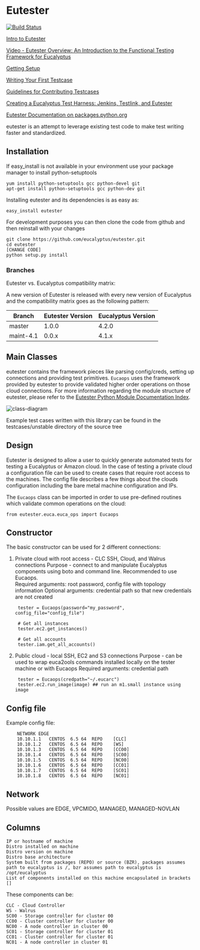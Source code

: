 Eutester
======================

[![Build Status](https://secure.travis-ci.org/eucalyptus/eutester.png)](https://travis-ci.org/eucalyptus/eutester)

[Intro to Eutester](http://testingclouds.wordpress.com/2012/03/04/test1/)

[Video - Eutester Overview: An Introduction to the Functional Testing Framework for Eucalyptus](http://vimeo.com/51627165)

[Getting Setup](http://testingclouds.wordpress.com/2012/03/29/eutester-basics-part-ii-setting-up-a-development-environment/)

[Writing Your First Testcase](http://testingclouds.wordpress.com/2012/04/02/eutester-basics-part-iii-creating-your-first-testcase/)

[Guidelines for Contributing Testcases](https://github.com/eucalyptus/eutester/wiki/Guidelines-for-Contributing-Test-Cases)

[Creating a Eucalyptus Test Harness: Jenkins, Testlink, and Eutester](http://testingclouds.wordpress.com/2012/10/01/creating-a-eucalyptus-test-harness-jenkinstestlink-and-eutester/)

[Eutester Documentation on packages.python.org](http://packages.python.org/eutester/)

eutester is an attempt to leverage existing test code to make test writing faster and standardized.  

Installation
------
If easy_install is not available in your environment use your package manager to install python-setuptools
    
    yum install python-setuptools gcc python-devel git
    apt-get install python-setuptools gcc python-dev git

Installing eutester and its dependencies is as easy as:

    easy_install eutester

For development purposes you can then clone the code from github and then reinstall with your changes

    git clone https://github.com/eucalyptus/eutester.git
    cd eutester
    [CHANGE CODE]
    python setup.py install


### Branches
Eutester vs. Eucalyptus compatibility matrix:

A new version of Eutester is released with every new version of Eucalyptus and the
compatibility matrix goes as the following pattern: 

| Branch    | Eutester Version | Eucalyptus Version |
|-----------|------------------|--------------------|
| master    | 1.0.0            | 4.2.0              |
| maint-4.1 | 0.0.x            | 4.1.x              |


Main Classes
------
eutester contains the framework pieces like parsing config/creds, setting up connections and providing test primitives.
`Eucaops` uses the framework provided by eutester to provide validated higher order operations on those cloud connections.
For more information regarding the module structure of eutester, please refer to the [Eutester Python Module Documentation Index](http://packages.python.org/eutester/py-modindex.html).

![class-diagram](https://dl.dropboxusercontent.com/u/5458574/eutester-class-diagram.png)

Example test cases written with this library can be found in the testcases/unstable directory of the source tree

Design
------

Eutester is designed to allow a user to quickly generate automated tests for testing a Eucalyptus or Amazon cloud.
In the case of testing a private cloud a configuration file can be used to create cases that require root access to
the machines. The config file describes a few things about the clouds configuration including the bare metal machine
configuration and IPs.

The `Eucaops` class can be imported in order to use pre-defined routines which validate common operations on the cloud:

    from eutester.euca.euca_ops import Eucaops

Constructor
------

The basic constructor can be used for 2 different connections:

1. Private cloud with root access - CLC SSH, Cloud, and Walrus connections
    Purpose - connect to and manipulate Eucalyptus components using boto and command line. Recommended to use Eucaops.  
    Required arguments: root password, config file with topology information
    Optional arguments: credential path so that new credentials are not created

        tester = Eucaops(password="my_password",  config_file="config_file")
        
        # Get all instances
        tester.ec2.get_instances()
        
        # Get all accounts
        tester.iam.get_all_accounts()
        
        
        
2. Public cloud - local SSH, EC2 and S3 connections
    Purpose - can be used to wrap euca2ools commands installed locally on the tester machine or with Eucaops
    Required arguments: credential path

        tester = Eucaops(credpath="~/.eucarc")
        tester.ec2.run_image(image) ## run an m1.small instance using image

            
 
Config file
----------
Example config file:
        
        NETWORK	EDGE
        10.10.1.1	CENTOS	6.5	64	REPO	[CLC]
        10.10.1.2	CENTOS	6.5	64	REPO	[WS]
        10.10.1.3	CENTOS	6.5	64	REPO	[CC00]
        10.10.1.4	CENTOS	6.5	64	REPO	[SC00]
        10.10.1.5	CENTOS	6.5	64	REPO	[NC00]
        10.10.1.6	CENTOS	6.5	64	REPO	[CC01]
        10.10.1.7	CENTOS	6.5	64	REPO	[SC01]
        10.10.1.8	CENTOS	6.5	64	REPO	[NC01]

Network
------
Possible values are EDGE, VPCMIDO, MANAGED, MANAGED-NOVLAN

Columns
------
    IP or hostname of machine  
    Distro installed on machine  
    Distro version on machine  
    Distro base architecture
    System built from packages (REPO) or source (BZR), packages assumes path to eucalyptus is /, bzr assumes path to eucalyptus is /opt/eucalyptus
    List of components installed on this machine encapsulated in brackets []

These components can be:

    CLC - Cloud Controller   
    WS - Walrus   
    SC00 - Storage controller for cluster 00
    CC00 - Cluster controller for cluster 00
    NC00 - A node controller in cluster 00
    SC01 - Storage controller for cluster 01
    CC01 - Cluster controller for cluster 01
    NC01 - A node controller in cluster 01


